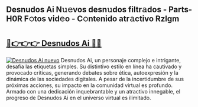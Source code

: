 ## Desnudos Ai N𝚞𝚎vos desn𝚞dos filtr𝚊dos - Parts-H0R F𝚘tos vid𝚎o - C𝚘ntenido atr𝚊ctivo Rzlgm

# <h2><a href="http://mbctzq0.tromn.icu/?c=Desnudos+Ai">🔗👉👉👉 Desnudos Ai 🔗🔗</a></h2>

[![Desnudos Ai nuevo](https://i.imgur.com/pEAQMta.gif)](http://mbctzq0.tromn.icu/?c=Desnudos+Ai)
Desnudos Ai, un personaje complejo e intrigante, desafía las etiquetas simples. Su distintivo estilo en línea ha cautivado y provocado críticas, generando debates sobre ética, autoexpresión y la dinámica de las sociedades digitales. A pesar de la incertidumbre de sus próximas acciones, su impacto en la comunidad virtual es profundo. Armado con una dedicación inquebrantable y un atractivo innegable, el progreso de Desnudos Ai en el universo virtual es ilimitado.

